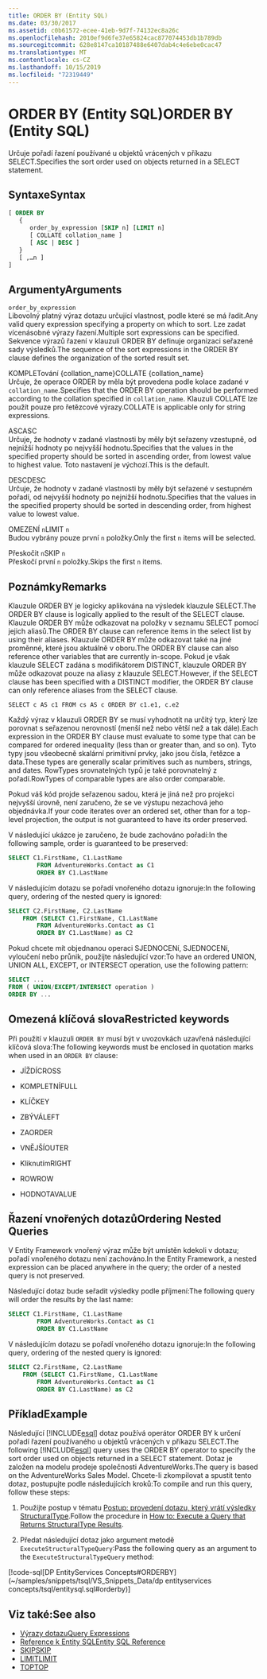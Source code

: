 ```yaml
---
title: ORDER BY (Entity SQL)
ms.date: 03/30/2017
ms.assetid: c0b61572-ecee-41eb-9d7f-74132ec8a26c
ms.openlocfilehash: 2010ef9d6fe37e65824cac877074453db1b789db
ms.sourcegitcommit: 628e8147ca10187488e6407dab4c4e6ebe0cac47
ms.translationtype: MT
ms.contentlocale: cs-CZ
ms.lasthandoff: 10/15/2019
ms.locfileid: "72319449"
---
```

# <a name="order-by-entity-sql"></a><span data-ttu-id="e7fdd-102">ORDER BY (Entity SQL)</span><span class="sxs-lookup"><span data-stu-id="e7fdd-102">ORDER BY (Entity SQL)</span></span>
<span data-ttu-id="e7fdd-103">Určuje pořadí řazení používané u objektů vrácených v příkazu SELECT.</span><span class="sxs-lookup"><span data-stu-id="e7fdd-103">Specifies the sort order used on objects returned in a SELECT statement.</span></span>  
  
## <a name="syntax"></a><span data-ttu-id="e7fdd-104">Syntaxe</span><span class="sxs-lookup"><span data-stu-id="e7fdd-104">Syntax</span></span>  
  
```sql  
[ ORDER BY   
   {  
      order_by_expression [SKIP n] [LIMIT n]  
      [ COLLATE collation_name ]  
      [ ASC | DESC ]  
   }  
   [ ,…n ]   
]  
```  
  
## <a name="arguments"></a><span data-ttu-id="e7fdd-105">Argumenty</span><span class="sxs-lookup"><span data-stu-id="e7fdd-105">Arguments</span></span>  
 `order_by_expression`  
 <span data-ttu-id="e7fdd-106">Libovolný platný výraz dotazu určující vlastnost, podle které se má řadit.</span><span class="sxs-lookup"><span data-stu-id="e7fdd-106">Any valid query expression specifying a property on which to sort.</span></span> <span data-ttu-id="e7fdd-107">Lze zadat vícenásobné výrazy řazení.</span><span class="sxs-lookup"><span data-stu-id="e7fdd-107">Multiple sort expressions can be specified.</span></span> <span data-ttu-id="e7fdd-108">Sekvence výrazů řazení v klauzuli ORDER BY definuje organizaci seřazené sady výsledků.</span><span class="sxs-lookup"><span data-stu-id="e7fdd-108">The sequence of the sort expressions in the ORDER BY clause defines the organization of the sorted result set.</span></span>  
  
 <span data-ttu-id="e7fdd-109">KOMPLETování {collation_name}</span><span class="sxs-lookup"><span data-stu-id="e7fdd-109">COLLATE {collation_name}</span></span>  
 <span data-ttu-id="e7fdd-110">Určuje, že operace ORDER by měla být provedena podle kolace zadané v `collation_name`.</span><span class="sxs-lookup"><span data-stu-id="e7fdd-110">Specifies that the ORDER BY operation should be performed according to the collation specified in `collation_name`.</span></span> <span data-ttu-id="e7fdd-111">Klauzuli COLLATE lze použít pouze pro řetězcové výrazy.</span><span class="sxs-lookup"><span data-stu-id="e7fdd-111">COLLATE is applicable only for string expressions.</span></span>  
  
 <span data-ttu-id="e7fdd-112">ASC</span><span class="sxs-lookup"><span data-stu-id="e7fdd-112">ASC</span></span>  
 <span data-ttu-id="e7fdd-113">Určuje, že hodnoty v zadané vlastnosti by měly být seřazeny vzestupně, od nejnižší hodnoty po nejvyšší hodnotu.</span><span class="sxs-lookup"><span data-stu-id="e7fdd-113">Specifies that the values in the specified property should be sorted in ascending order, from lowest value to highest value.</span></span> <span data-ttu-id="e7fdd-114">Toto nastavení je výchozí.</span><span class="sxs-lookup"><span data-stu-id="e7fdd-114">This is the default.</span></span>  
  
 <span data-ttu-id="e7fdd-115">DESC</span><span class="sxs-lookup"><span data-stu-id="e7fdd-115">DESC</span></span>  
 <span data-ttu-id="e7fdd-116">Určuje, že hodnoty v zadané vlastnosti by měly být seřazené v sestupném pořadí, od nejvyšší hodnoty po nejnižší hodnotu.</span><span class="sxs-lookup"><span data-stu-id="e7fdd-116">Specifies that the values in the specified property should be sorted in descending order, from highest value to lowest value.</span></span>  
  
 <span data-ttu-id="e7fdd-117">OMEZENÍ `n`</span><span class="sxs-lookup"><span data-stu-id="e7fdd-117">LIMIT `n`</span></span>  
 <span data-ttu-id="e7fdd-118">Budou vybrány pouze první `n` položky.</span><span class="sxs-lookup"><span data-stu-id="e7fdd-118">Only the first `n` items will be selected.</span></span>  
  
 <span data-ttu-id="e7fdd-119">Přeskočit `n`</span><span class="sxs-lookup"><span data-stu-id="e7fdd-119">SKIP `n`</span></span>  
 <span data-ttu-id="e7fdd-120">Přeskočí první `n` položky.</span><span class="sxs-lookup"><span data-stu-id="e7fdd-120">Skips the first `n` items.</span></span>  
  
## <a name="remarks"></a><span data-ttu-id="e7fdd-121">Poznámky</span><span class="sxs-lookup"><span data-stu-id="e7fdd-121">Remarks</span></span>  
 <span data-ttu-id="e7fdd-122">Klauzule ORDER BY je logicky aplikována na výsledek klauzule SELECT.</span><span class="sxs-lookup"><span data-stu-id="e7fdd-122">The ORDER BY clause is logically applied to the result of the SELECT clause.</span></span> <span data-ttu-id="e7fdd-123">Klauzule ORDER BY může odkazovat na položky v seznamu SELECT pomocí jejich aliasů.</span><span class="sxs-lookup"><span data-stu-id="e7fdd-123">The ORDER BY clause can reference items in the select list by using their aliases.</span></span> <span data-ttu-id="e7fdd-124">Klauzule ORDER BY může odkazovat také na jiné proměnné, které jsou aktuálně v oboru.</span><span class="sxs-lookup"><span data-stu-id="e7fdd-124">The ORDER BY clause can also reference other variables that are currently in-scope.</span></span> <span data-ttu-id="e7fdd-125">Pokud je však klauzule SELECT zadána s modifikátorem DISTINCT, klauzule ORDER BY může odkazovat pouze na aliasy z klauzule SELECT.</span><span class="sxs-lookup"><span data-stu-id="e7fdd-125">However, if the SELECT clause has been specified with a DISTINCT modifier, the ORDER BY clause can only reference aliases from the SELECT clause.</span></span>  
  
 `SELECT c AS c1 FROM cs AS c ORDER BY c1.e1, c.e2`  
  
 <span data-ttu-id="e7fdd-126">Každý výraz v klauzuli ORDER BY se musí vyhodnotit na určitý typ, který lze porovnat s seřazenou nerovností (menší než nebo větší než a tak dále).</span><span class="sxs-lookup"><span data-stu-id="e7fdd-126">Each expression in the ORDER BY clause must evaluate to some type that can be compared for ordered inequality (less than or greater than, and so on).</span></span> <span data-ttu-id="e7fdd-127">Tyto typy jsou všeobecně skalární primitivní prvky, jako jsou čísla, řetězce a data.</span><span class="sxs-lookup"><span data-stu-id="e7fdd-127">These types are generally scalar primitives such as numbers, strings, and dates.</span></span> <span data-ttu-id="e7fdd-128">RowTypes srovnatelných typů je také porovnatelný z pořadí.</span><span class="sxs-lookup"><span data-stu-id="e7fdd-128">RowTypes of comparable types are also order comparable.</span></span>  
  
 <span data-ttu-id="e7fdd-129">Pokud váš kód projde seřazenou sadou, která je jiná než pro projekci nejvyšší úrovně, není zaručeno, že se ve výstupu nezachová jeho objednávka.</span><span class="sxs-lookup"><span data-stu-id="e7fdd-129">If your code iterates over an ordered set, other than for a top-level projection, the output is not guaranteed to have its order preserved.</span></span>  

<span data-ttu-id="e7fdd-130">V následující ukázce je zaručeno, že bude zachováno pořadí:</span><span class="sxs-lookup"><span data-stu-id="e7fdd-130">In the following sample, order is guaranteed to be preserved:</span></span>

```sql  
SELECT C1.FirstName, C1.LastName  
        FROM AdventureWorks.Contact as C1  
        ORDER BY C1.LastName  
```  

<span data-ttu-id="e7fdd-131">V následujícím dotazu se pořadí vnořeného dotazu ignoruje:</span><span class="sxs-lookup"><span data-stu-id="e7fdd-131">In the following query, ordering of the nested query is ignored:</span></span>  

```sql  
SELECT C2.FirstName, C2.LastName  
    FROM (SELECT C1.FirstName, C1.LastName  
        FROM AdventureWorks.Contact as C1  
        ORDER BY C1.LastName) as C2  
```  
  
 <span data-ttu-id="e7fdd-132">Pokud chcete mít objednanou operaci SJEDNOCENí, SJEDNOCENí, vyloučení nebo průnik, použijte následující vzor:</span><span class="sxs-lookup"><span data-stu-id="e7fdd-132">To have an ordered UNION, UNION ALL, EXCEPT, or INTERSECT operation, use the following pattern:</span></span>  
  
```sql  
SELECT ...  
FROM ( UNION/EXCEPT/INTERSECT operation )  
ORDER BY ...  
```  
  
## <a name="restricted-keywords"></a><span data-ttu-id="e7fdd-133">Omezená klíčová slova</span><span class="sxs-lookup"><span data-stu-id="e7fdd-133">Restricted keywords</span></span>  
 <span data-ttu-id="e7fdd-134">Při použití v klauzuli `ORDER BY` musí být v uvozovkách uzavřená následující klíčová slova:</span><span class="sxs-lookup"><span data-stu-id="e7fdd-134">The following keywords must be enclosed in quotation marks when used in an `ORDER BY` clause:</span></span>  
  
- <span data-ttu-id="e7fdd-135">JÍŽDÍ</span><span class="sxs-lookup"><span data-stu-id="e7fdd-135">CROSS</span></span>  
  
- <span data-ttu-id="e7fdd-136">KOMPLETNÍ</span><span class="sxs-lookup"><span data-stu-id="e7fdd-136">FULL</span></span>  
  
- <span data-ttu-id="e7fdd-137">KLÍČ</span><span class="sxs-lookup"><span data-stu-id="e7fdd-137">KEY</span></span>  
  
- <span data-ttu-id="e7fdd-138">ZBÝVÁ</span><span class="sxs-lookup"><span data-stu-id="e7fdd-138">LEFT</span></span>  
  
- <span data-ttu-id="e7fdd-139">ZA</span><span class="sxs-lookup"><span data-stu-id="e7fdd-139">ORDER</span></span>  
  
- <span data-ttu-id="e7fdd-140">VNĚJŠÍ</span><span class="sxs-lookup"><span data-stu-id="e7fdd-140">OUTER</span></span>  
  
- <span data-ttu-id="e7fdd-141">Kliknutím</span><span class="sxs-lookup"><span data-stu-id="e7fdd-141">RIGHT</span></span>  
  
- <span data-ttu-id="e7fdd-142">ROW</span><span class="sxs-lookup"><span data-stu-id="e7fdd-142">ROW</span></span>  
  
- <span data-ttu-id="e7fdd-143">HODNOTA</span><span class="sxs-lookup"><span data-stu-id="e7fdd-143">VALUE</span></span>  
  
## <a name="ordering-nested-queries"></a><span data-ttu-id="e7fdd-144">Řazení vnořených dotazů</span><span class="sxs-lookup"><span data-stu-id="e7fdd-144">Ordering Nested Queries</span></span>  
 <span data-ttu-id="e7fdd-145">V Entity Framework vnořený výraz může být umístěn kdekoli v dotazu; pořadí vnořeného dotazu není zachováno.</span><span class="sxs-lookup"><span data-stu-id="e7fdd-145">In the Entity Framework, a nested expression can be placed anywhere in the query; the order of a nested query is not preserved.</span></span>  

<span data-ttu-id="e7fdd-146">Následující dotaz bude seřadit výsledky podle příjmení:</span><span class="sxs-lookup"><span data-stu-id="e7fdd-146">The following query will order the results by the last name:</span></span>  

```sql  
SELECT C1.FirstName, C1.LastName  
        FROM AdventureWorks.Contact as C1  
        ORDER BY C1.LastName  
```  

<span data-ttu-id="e7fdd-147">V následujícím dotazu se pořadí vnořeného dotazu ignoruje:</span><span class="sxs-lookup"><span data-stu-id="e7fdd-147">In the following query, ordering of the nested query is ignored:</span></span>  

```sql  
SELECT C2.FirstName, C2.LastName  
    FROM (SELECT C1.FirstName, C1.LastName  
        FROM AdventureWorks.Contact as C1  
        ORDER BY C1.LastName) as C2  
```  
  
## <a name="example"></a><span data-ttu-id="e7fdd-148">Příklad</span><span class="sxs-lookup"><span data-stu-id="e7fdd-148">Example</span></span>  
 <span data-ttu-id="e7fdd-149">Následující [!INCLUDE[esql](../../../../../../includes/esql-md.md)] dotaz používá operátor ORDER BY k určení pořadí řazení používaného u objektů vrácených v příkazu SELECT.</span><span class="sxs-lookup"><span data-stu-id="e7fdd-149">The following [!INCLUDE[esql](../../../../../../includes/esql-md.md)] query uses the ORDER BY operator to specify the sort order used on objects returned in a SELECT statement.</span></span> <span data-ttu-id="e7fdd-150">Dotaz je založen na modelu prodeje společnosti AdventureWorks.</span><span class="sxs-lookup"><span data-stu-id="e7fdd-150">The query is based on the AdventureWorks Sales Model.</span></span> <span data-ttu-id="e7fdd-151">Chcete-li zkompilovat a spustit tento dotaz, postupujte podle následujících kroků:</span><span class="sxs-lookup"><span data-stu-id="e7fdd-151">To compile and run this query, follow these steps:</span></span>  
  
1. <span data-ttu-id="e7fdd-152">Použijte postup v tématu [Postup: provedení dotazu, který vrátí výsledky StructuralType](../how-to-execute-a-query-that-returns-structuraltype-results.md).</span><span class="sxs-lookup"><span data-stu-id="e7fdd-152">Follow the procedure in [How to: Execute a Query that Returns StructuralType Results](../how-to-execute-a-query-that-returns-structuraltype-results.md).</span></span>  
  
2. <span data-ttu-id="e7fdd-153">Předat následující dotaz jako argument metodě `ExecuteStructuralTypeQuery`:</span><span class="sxs-lookup"><span data-stu-id="e7fdd-153">Pass the following query as an argument to the `ExecuteStructuralTypeQuery` method:</span></span>  
  
 [!code-sql[DP EntityServices Concepts#ORDERBY](~/samples/snippets/tsql/VS_Snippets_Data/dp entityservices concepts/tsql/entitysql.sql#orderby)]  
  
## <a name="see-also"></a><span data-ttu-id="e7fdd-154">Viz také:</span><span class="sxs-lookup"><span data-stu-id="e7fdd-154">See also</span></span>

- [<span data-ttu-id="e7fdd-155">Výrazy dotazu</span><span class="sxs-lookup"><span data-stu-id="e7fdd-155">Query Expressions</span></span>](query-expressions-entity-sql.md)
- [<span data-ttu-id="e7fdd-156">Reference k Entity SQL</span><span class="sxs-lookup"><span data-stu-id="e7fdd-156">Entity SQL Reference</span></span>](entity-sql-reference.md)
- [<span data-ttu-id="e7fdd-157">SKIP</span><span class="sxs-lookup"><span data-stu-id="e7fdd-157">SKIP</span></span>](skip-entity-sql.md)
- [<span data-ttu-id="e7fdd-158">LIMIT</span><span class="sxs-lookup"><span data-stu-id="e7fdd-158">LIMIT</span></span>](limit-entity-sql.md)
- [<span data-ttu-id="e7fdd-159">TOP</span><span class="sxs-lookup"><span data-stu-id="e7fdd-159">TOP</span></span>](top-entity-sql.md)
